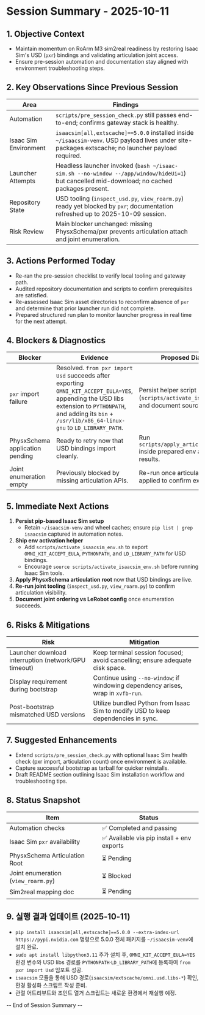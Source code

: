 # Session Summary - 2025-10-11

## 1. Objective Context
- Maintain momentum on RoArm M3 sim2real readiness by restoring Isaac Sim's USD (`pxr`) bindings and validating articulation joint access.
- Ensure pre-session automation and documentation stay aligned with environment troubleshooting steps.

## 2. Key Observations Since Previous Session
| Area | Findings |
|------|----------|
| Automation | `scripts/pre_session_check.py` still passes end-to-end; confirms gateway stack is healthy.
| Isaac Sim Environment | `isaacsim[all,extscache]==5.0.0` installed inside `~/isaacsim-venv`. USD payload lives under site-packages extscache; no launcher payload required.
| Launcher Attempts | Headless launcher invoked (`bash ~/isaac-sim.sh --no-window --/app/window/hideUi=1`) but cancelled mid-download; no cached packages present.
| Repository State | USD tooling (`inspect_usd.py`, `view_roarm.py`) ready yet blocked by `pxr`; documentation refreshed up to 2025-10-09 session.
| Risk Review | Main blocker unchanged: missing PhysxSchema/pxr prevents articulation attach and joint enumeration.

## 3. Actions Performed Today
- Re-ran the pre-session checklist to verify local tooling and gateway path.
- Audited repository documentation and scripts to confirm prerequisites are satisfied.
- Re-assessed Isaac Sim asset directories to reconfirm absence of `pxr` and determine that prior launcher run did not complete.
- Prepared structured run plan to monitor launcher progress in real time for the next attempt.

## 4. Blockers & Diagnostics
| Blocker | Evidence | Proposed Diagnostic |
|---------|----------|---------------------|
| `pxr` import failure | Resolved. `from pxr import Usd` succeeds after exporting `OMNI_KIT_ACCEPT_EULA=YES`, appending the USD libs extension to `PYTHONPATH`, and adding its `bin` + `/usr/lib/x86_64-linux-gnu` to `LD_LIBRARY_PATH`. | Persist helper script (`scripts/activate_isaacsim_env.sh`) and document sourcing workflow.
| PhysxSchema application pending | Ready to retry now that USD bindings import cleanly. | Run `scripts/apply_articulation_root.py` inside prepared env and capture results.
| Joint enumeration empty | Previously blocked by missing articulation APIs. | Re-run once articulation root re-applied to confirm expected joint list.

## 5. Immediate Next Actions
1. **Persist pip-based Isaac Sim setup**
   - Retain `~/isaacsim-venv` and wheel caches; ensure `pip list | grep isaacsim` captured in automation notes.
2. **Ship env activation helper**
   - Add `scripts/activate_isaacsim_env.sh` to export `OMNI_KIT_ACCEPT_EULA`, `PYTHONPATH`, and `LD_LIBRARY_PATH` for USD bindings.
   - Encourage `source scripts/activate_isaacsim_env.sh` before running Isaac Sim tools.
3. **Apply PhysxSchema articulation root** now that USD bindings are live.
4. **Re-run joint tooling** (`inspect_usd.py`, `view_roarm.py`) to confirm articulation visibility.
5. **Document joint ordering vs LeRobot config** once enumeration succeeds.

## 6. Risks & Mitigations
| Risk | Mitigation |
|------|------------|
| Launcher download interruption (network/GPU timeout) | Keep terminal session focused; avoid cancelling; ensure adequate disk space.
| Display requirement during bootstrap | Continue using `--no-window`; if windowing dependency arises, wrap in `xvfb-run`.
| Post-bootstrap mismatched USD versions | Utilize bundled Python from Isaac Sim to modify USD to keep dependencies in sync.

## 7. Suggested Enhancements
- Extend `scripts/pre_session_check.py` with optional Isaac Sim health check (pxr import, articulation count) once environment is available.
- Capture successful bootstrap as tarball for quicker reinstalls.
- Draft README section outlining Isaac Sim installation workflow and troubleshooting tips.

## 8. Status Snapshot
| Item | Status |
|------|--------|
| Automation checks | ✅ Completed and passing |
| Isaac Sim `pxr` availability | ✅ Available via pip install + env exports |
| PhysxSchema Articulation Root | ⏳ Pending |
| Joint enumeration (`view_roarm.py`) | ⏳ Blocked |
| Sim2real mapping doc | ⏳ Pending |

## 9. 실행 결과 업데이트 (2025-10-11)
- `pip install isaacsim[all,extscache]==5.0.0 --extra-index-url https://pypi.nvidia.com` 명령으로 5.0.0 전체 패키지를 `~/isaacsim-venv`에 설치 완료.
- `sudo apt install libpython3.11` 추가 설치 후, `OMNI_KIT_ACCEPT_EULA=YES` 환경 변수와 USD libs 경로를 `PYTHONPATH`·`LD_LIBRARY_PATH`에 등록하여 `from pxr import Usd` 임포트 성공.
- `isaacsim` 모듈을 통해 USD 경로(`isaacsim/extscache/omni.usd.libs-*`) 확인, 환경 활성화 스크립트 작성 준비.
- 관절 어트리뷰트와 조인트 열거 스크립트는 새로운 환경에서 재실행 예정.

-- End of Session Summary --

